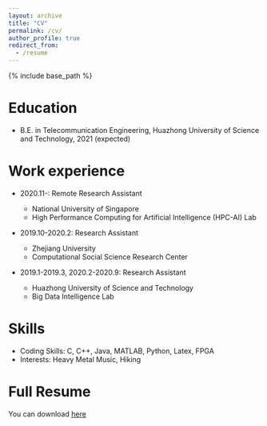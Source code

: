 ```yaml
---
layout: archive
title: "CV"
permalink: /cv/
author_profile: true
redirect_from:
  - /resume
---
```


{% include base_path %}

Education
======
* B.E. in Telecommunication Engineering, Huazhong University of Science and Technology, 2021 (expected)

Work experience
======
* 2020.11-: Remote Research Assistant
  * National University of Singapore
  * High Performance Computing for Artificial Intelligence (HPC-AI) Lab

* 2019.10-2020.2: Research Assistant
  * Zhejiang University
  * Computational Social Science Research Center

* 2019.1-2019.3, 2020.2-2020.9: Research Assistant
  * Huazhong University of Science and Technology
  * Big Data Intelligence Lab
  
Skills
======
* Coding Skills:  C, C++, Java, MATLAB, Python, Latex, FPGA
* Interests: Heavy Metal Music, Hiking

Full Resume
======
  You can download [here](http://xuezeyue.github.io/files/resume.pdf)
